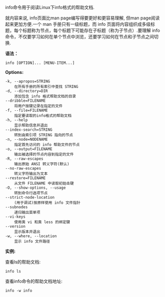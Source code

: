 info命令用于阅读Linux下info格式的帮助文档.

就内容来说, info页面比man page编写得要更好和更容易理解, 但man page阅读起来更加方便.一个 man 手册只有一级标题，而 info 页面将内容组织成多级标题，每个标题称为节点，每个标题下可能存在子标题（称为子节点）.要理解 info 命令，不仅要学习如何在单个节点中浏览，还要学习如何在节点和子节点之间切换.

**语法：**

```
info [OPTION]... [MENU-ITEM...]
```

**Options:**

```
-k, --apropos=STRING
	在所有手册的所有索引中查找 STRING
-d, --directory=DIR
	添加包含 info 格式帮助文档的目录
--dribble=FILENAME
	将用户按键记录在指定的文件
-f, --file=FILENAME
	指定要读取的info格式的帮助文档
-h, --help
	显示帮助信息并退出
--index-search=STRING
	转到由索引项 STRING 指向的节点
-n, --node=NODENAME
	指定首先访问的 info 帮助文件的节点
-o, --output=FILENAME
	输出被选择的节点内容到指定的文件
-R, --raw-escapes
	输出原始 ANSI 转义字符(默认)
--no-raw-escapes
	转义字符输出为文本
--restore=FILENAME
	从文件 FILENAME 中读取初始击键
-O, --show-options, --usage
	转到命令行选项节点
--strict-node-location
	(用于调试)按原样使用 info 文件指针
--subnodes
	递归输出菜单项
--vi-keys
	使用类 vi 和类 less 的绑定键
--version
	显示版本并退出
-w, --where, --location
	显示 info 文件路径
```

**实例:**

查看ls的帮助文档:

```
info ls
```

查看info命令的帮助文档地址:

```
info -w info
```



